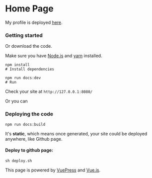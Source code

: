 # Home Page

My profile is deployed [here](https:\\HIDE-A-PUMPKIN.github.io).



### Getting started

Or download the code.

Make sure you have [Node.js](https://nodejs.org/) and [yarn](https://yarnpkg.com/) installed.

```shell
npm install
# Install dependencies

npm run docs:dev
# Run
```

Check your site at `http://127.0.0.1:8080/`



Or you can 

### Deploying the code

```shell
npm run docs:build
```

It's **static**, which means once generated, your site could be deployed anywhere, like Github page.

#### Deploy to github page:

```shell
sh deploy.sh
```





This page is powered by [VuePress](https://vuepress.vuejs.org/) and [Vue.js](https://vuejs.org/).
